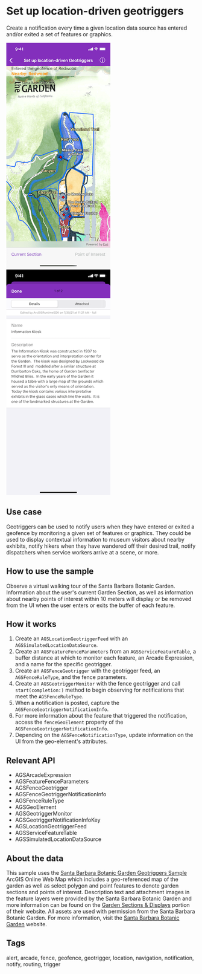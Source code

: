 # Set up location-driven geotriggers

Create a notification every time a given location data source has entered and/or exited a set of features or graphics.

![Geotriggers](set-up-location-driven-geotriggers-1.png)
![Geotriggers](set-up-location-driven-geotriggers-2.png)

## Use case

Geotriggers can be used to notify users when they have entered or exited a geofence by monitoring a given set of features or graphics. They could be used to display contextual information to museum visitors about nearby exhibits, notify hikers when they have wandered off their desired trail, notify dispatchers when service workers arrive at a scene, or more.

## How to use the sample

Observe a virtual walking tour of the Santa Barbara Botanic Garden. Information about the user's current Garden Section, as well as information about nearby points of interest within 10 meters will display or be removed from the UI when the user enters or exits the buffer of each feature.

## How it works

1. Create an `AGSLocationGeotriggerFeed` with an `AGSSimulatedLocationDataSource`.
2. Create an `AGSFeatureFenceParameters` from an `AGSServiceFeatureTable`, a buffer distance at which to monitor each feature, an Arcade Expression, and a name for the specific geotrigger.
3. Create an `AGSFenceGeotrigger` with the geotrigger feed, an `AGSFenceRuleType`, and the fence parameters.
4. Create an `AGSGeotriggerMonitor` with the fence geotrigger and call `start(completion:)` method to begin observing for notifications that meet the `AGSFenceRuleType`.
5. When a notification is posted, capture the `AGSFenceGeotriggerNotificationInfo`.
6. For more information about the feature that triggered the notification, access the `fenceGeoElement` property of the `AGSFenceGeotriggerNotificationInfo`.
7. Depending on the `AGSFenceNotificationType`, update information on the UI from the geo-element's attributes.

## Relevant API

* AGSArcadeExpression
* AGSFeatureFenceParameters
* AGSFenceGeotrigger
* AGSFenceGeotriggerNotificationInfo
* AGSFenceRuleType
* AGSGeoElement
* AGSGeotriggerMonitor
* AGSGeotriggerNotificationInfoKey
* AGSLocationGeotriggerFeed
* AGSServiceFeatureTable
* AGSSimulatedLocationDataSource

## About the data

This sample uses the [Santa Barbara Botanic Garden Geotriggers Sample](https://arcgis.com/home/item.html?id=6ab0e91dc39e478cae4f408e1a36a308) ArcGIS Online Web Map which includes a geo-referenced map of the garden as well as select polygon and point features to denote garden sections and points of interest. Description text and attachment images in the feature layers were provided by the Santa Barbara Botanic Garden and more information can be found on the [Garden Sections & Displays](https://www.sbbg.org/explore-garden/garden-sections-displays) portion of their website. All assets are used with permission from the Santa Barbara Botanic Garden. For more information, visit the [Santa Barbara Botanic Garden](https://www.sbbg.org) website.

## Tags

alert, arcade, fence, geofence, geotrigger, location, navigation, notification, notify, routing, trigger
